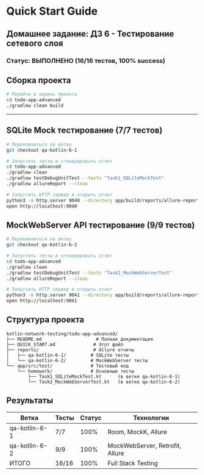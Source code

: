 # Quick Start Guide

## Домашнее задание: ДЗ 6 - Тестирование сетевого слоя

### Статус: ВЫПОЛНЕНО (16/16 тестов, 100% success)

## Сборка проекта

```bash
# Перейти в корень проекта
cd todo-app-advanced
./gradlew clean build
```

---

## SQLite Mock тестирование (7/7 тестов)

```bash
# Переключиться на ветку
git checkout qa-kotlin-6-1

# Запустить тесты и сгенерировать отчет
cd todo-app-advanced
./gradlew clean
./gradlew testDebugUnitTest --tests "Task1_SQLiteMockTest"
./gradlew allureReport --clean

# Запустить HTTP сервер и открыть отчет
python3 -m http.server 9040 --directory app/build/reports/allure-report/allureReport &
open http://localhost:9040
```

## MockWebServer API тестирование (9/9 тестов)

```bash
# Переключиться на ветку  
git checkout qa-kotlin-6-2

# Запустить тесты и сгенерировать отчет
cd todo-app-advanced
./gradlew clean
./gradlew testDebugUnitTest --tests "Task2_MockWebServerTest"
./gradlew allureReport --clean

# Запустить HTTP сервер и открыть отчет
python3 -m http.server 9041 --directory app/build/reports/allure-report/allureReport &
open http://localhost:9041
```

## Структура проекта

```
kotlin-network-testing/todo-app-advanced/
├── README.md                    # Полная документация
├── QUICK_START.md              # Этот файл
├── reports/                    # Allure отчеты
│   ├── qa-kotlin-6-1/         # SQLite тесты
│   └── qa-kotlin-6-2/         # MockWebServer тесты
└── app/src/test/              # Тестовый код
    └── homework/              # Основные тесты
        ├── Task1_SQLiteMockTest.kt      (в ветке qa-kotlin-6-1)
        └── Task2_MockWebServerTest.kt   (в ветке qa-kotlin-6-2)
```

## Результаты

| Ветка | Тесты | Статус | Технологии |
|-------|-------|--------|------------|
| qa-kotlin-6-1 | 7/7 | 100% | Room, MockK, Allure |
| qa-kotlin-6-2 | 9/9 | 100% | MockWebServer, Retrofit, Allure |
| ИТОГО | 16/16 | 100% | Full Stack Testing |